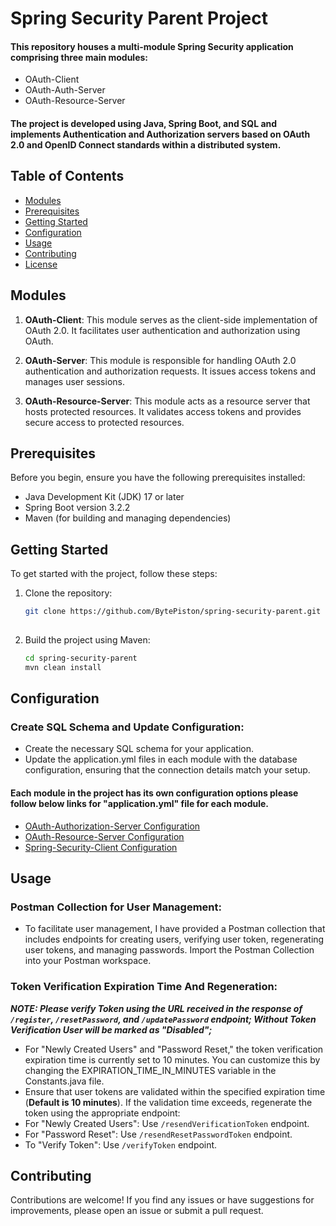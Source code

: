 # Spring Security Parent Project

#### This repository houses a multi-module Spring Security application comprising three main modules: 
- OAuth-Client
- OAuth-Auth-Server
- OAuth-Resource-Server 

#### The project is developed using Java, Spring Boot, and SQL and implements Authentication and Authorization servers based on OAuth 2.0 and OpenID Connect standards within a distributed system.

## Table of Contents

- [Modules](#modules)
- [Prerequisites](#prerequisites)
- [Getting Started](#getting-started)
- [Configuration](#configuration)
- [Usage](#usage)
- [Contributing](#contributing)
- [License](#license)

## Modules

1. **OAuth-Client**: This module serves as the client-side implementation of OAuth 2.0. It facilitates user authentication and authorization using OAuth.

2. **OAuth-Server**: This module is responsible for handling OAuth 2.0 authentication and authorization requests. It issues access tokens and manages user sessions.

3. **OAuth-Resource-Server**: This module acts as a resource server that hosts protected resources. It validates access tokens and provides secure access to protected resources.

## Prerequisites

Before you begin, ensure you have the following prerequisites installed:

- Java Development Kit (JDK) 17 or later
- Spring Boot version 3.2.2
- Maven (for building and managing dependencies)

## Getting Started

To get started with the project, follow these steps:

1. Clone the repository:

   ```bash
   git clone https://github.com/BytePiston/spring-security-parent.git
  
2. Build the project using Maven:
   ```bash
   cd spring-security-parent
   mvn clean install

## Configuration

### Create SQL Schema and Update Configuration:
- Create the necessary SQL schema for your application.
- Update the application.yml files in each module with the database configuration, ensuring that the connection details match your setup.

#### Each module in the project has its own configuration options please follow below links for "application.yml" file for each module.

- [OAuth-Authorization-Server Configuration](https://github.com/BytePiston/spring-security-parent/blob/master/oauth-authorization-server/src/main/resources/application.yml)
- [OAuth-Resource-Server Configuration](https://github.com/BytePiston/spring-security-parent/blob/master/oauth-resource-server/src/main/resources/application.yml)
- [Spring-Security-Client Configuration](https://github.com/BytePiston/spring-security-parent/blob/master/spring-security-client/src/main/resources/application.yml)


## Usage

### Postman Collection for User Management:

- To facilitate user management, I have provided a Postman collection that includes endpoints for creating users, verifying user token, regenerating user tokens, and managing passwords. Import the Postman Collection into your Postman workspace.

### Token Verification Expiration Time And Regeneration:
**_NOTE: Please verify Token using the URL received in the response of `/register`, `/resetPassword`, and `/updatePassword` endpoint; Without Token Verification User will be marked as "Disabled";_** 
- For "Newly Created Users" and "Password Reset," the token verification expiration time is currently set to 10 minutes. You can customize this by changing the EXPIRATION_TIME_IN_MINUTES variable in the Constants.java file.
- Ensure that user tokens are validated within the specified expiration time (**Default is 10 minutes**). If the validation time exceeds, regenerate the token using the appropriate endpoint:
- For "Newly Created Users": Use `/resendVerificationToken` endpoint.
- For "Password Reset": Use `/resendResetPasswordToken` endpoint.
- To "Verify Token": Use `/verifyToken` endpoint.

## Contributing

Contributions are welcome! If you find any issues or have suggestions for improvements, please open an issue or submit a pull request.

